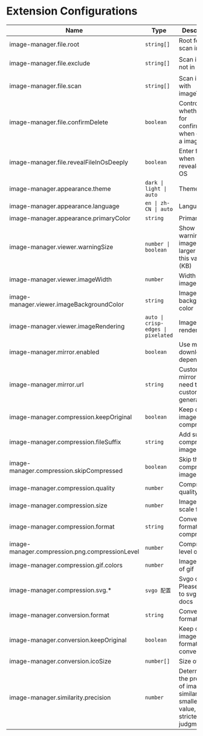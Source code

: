 # Extension Configurations

| Name                                           | Type                               | Description                                                                                     | Default value                                                                                                                |
| ---------------------------------------------- | ---------------------------------- | ----------------------------------------------------------------------------------------------- | ---------------------------------------------------------------------------------------------------------------------------- |
| image-manager.file.root                        | `string[]`                         | Root folder to scan images                                                                      | current workspace                                                                                                            |
| image-manager.file.exclude                     | `string[]`                         | Scan images not in exclude                                                                      | `['**/node_modules/**','**/.git/**',`<br>`'**/dist/**','**/coverage/**','**/.next/**',`<br/>`'**/.nuxt/**','**/.vercel/**']` |
| image-manager.file.scan                        | `string[]`                         | Scan images with imageType                                                                      | `['svg','png','jpeg','jpg',`<br/>`'ico','gif','webp','bmp',`<br/>`'tif','tiff','apng','avif']`                               |
| image-manager.file.confirmDelete               | `boolean`                          | Controls whether ask for confirmation when deleting a image                                     | true                                                                                                                         |
| image-manager.file.revealFileInOsDeeply        | `boolean`                          | Enter folder when it is revealed in OS                                                          | true                                                                                                                         |
| image-manager.appearance.theme                 | `dark \| light \| auto`            | Theme                                                                                           | `auto`                                                                                                                       |
| image-manager.appearance.language              | `en \| zh-CN \| auto`              | Language                                                                                        | `auto`                                                                                                                       |
| image-manager.appearance.primaryColor          | `string`                           | Primary color                                                                                   | undefined                                                                                                                    |
| image-manager.viewer.warningSize               | `number \| boolean`                | Show warning dot if image size is larger than this value (KB)                                   | 1024                                                                                                                         |
| image-manager.viewer.imageWidth                | `number`                           | Width of image (px)                                                                             | 100                                                                                                                          |
| image-manager.viewer.imageBackgroundColor      | `string`                           | Image background color                                                                          | `#1a1a1a`                                                                                                                    |
| image-manager.viewer.imageRendering            | `auto \| crisp-edges \| pixelated` | Image rendering                                                                                 | `auto`                                                                                                                       |
| image-manager.mirror.enabled                   | `boolean`                          | Use mirror for downloading dependencies                                                         | false                                                                                                                        |
| image-manager.mirror.url                       | `string`                           | Custom mirror url (No need to custom this in general)                                           | undefined                                                                                                                    |
| image-manager.compression.keepOriginal         | `boolean`                          | Keep original image after compression                                                           | false                                                                                                                        |
| image-manager.compression.fileSuffix           | `string`                           | Add suffix to compressed image                                                                  | `.min`                                                                                                                       |
| image-manager.compression.skipCompressed       | `boolean`                          | Skip the compressed images                                                                      | true                                                                                                                         |
| image-manager.compression.quality              | `number`                           | Compression quality                                                                             | -                                                                                                                            |
| image-manager.compression.size                 | `number`                           | Image size (x scale factor)                                                                     | 1                                                                                                                            |
| image-manager.compression.format               | `string`                           | Convert format after compression                                                                | ''                                                                                                                           |
| image-manager.compression.png.compressionLevel | `number`                           | Compression level of png                                                                        | 9                                                                                                                            |
| image-manager.compression.gif.colors           | `number`                           | Image colors of gif                                                                             | 256                                                                                                                          |
| image-manager.compression.svg.*                | `svgo 配置`                        | Svgo config. Please refer to svgo offical docs                                                  | -                                                                                                                            |
| image-manager.conversion.format                | `string`                           | Convert format                                                                                  | ''                                                                                                                           |
| image-manager.conversion.keepOriginal          | `boolean`                          | Keep original image after format conversion                                                     | false                                                                                                                        |
| image-manager.conversion.icoSize               | `number[]`                         | Size of ico                                                                                     | [16, 32]                                                                                                                     |
| image-manager.similarity.precision             | `number`                           | Determining the precision of image similarity. The smaller the value, the stricter the judgment | 10                                                                                                                           |
